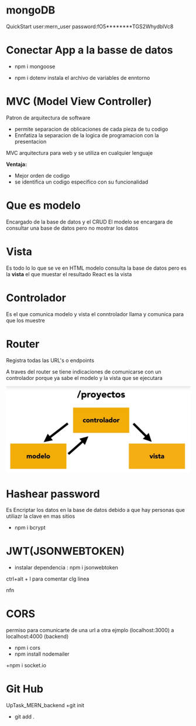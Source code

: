 # mongoDB
QuickStart
user:mern_user
password:fO5********TGS2WhydblVc8


# Conectar App a la basse de datos
+ npm i mongoose

+ npm i dotenv instala el archivo de variables de enntorno

# MVC (Model View Controller)
Patron de arquitectura de software 
+ permite separacion de oblicaciones de cada pieza de tu codigo
+ Ennfatiza la separacion de la logica de programacion con la presentacion


MVC arquitectura para web y se utiliza en cualquier lenguaje

**Ventaja:**

+ Mejor orden de codigo
+ se identifica un codigo especifico con su funcionalidad

# Que es modelo

Encargado de la base de datos y el CRUD
El modelo se encargara de consultar una base de datos pero no mostrar los datos

# Vista
Es todo lo lo que se ve en HTML
modelo consulta la base de datos pero es la **vista** el que muestar el resultado
React es la vista

# Controlador
Es el que comunica modelo y vista 
el conntrolador llama y comunica para que los muestre

# Router 
Registra todas las URL's o endpoints

A traves del router se tiene indicaciones de comunicarse con un controlador porque ya sabe el modelo
 y la vista que se ejecutara

![](./Imagenes/MVC%20%20funcionamiento.jpg)

# Hashear password
Es Encriptar  los datos en la base de datos
debido a que hay personas que utiliazr la clave  en mas sitios
+ npm i bcrypt
# JWT(JSONWEBTOKEN)
+ instalar dependencia : npm i jsonwebtoken

ctrl+alt + l para comentar clg linea

nfn
# CORS
permiso para comunicarte de una url a otra ejmplo (localhost:3000) a localhost:4000 (backend)
+ npm i cors
+ npm install nodemailer

+npm i socket.io

# Git Hub
UpTask_MERN_backend
+git init
+ git add .